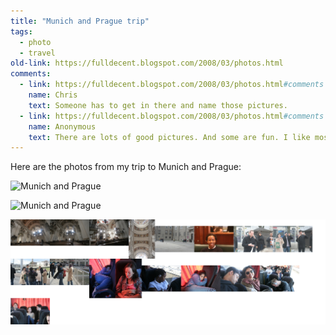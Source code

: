 ```yaml
---
title: "Munich and Prague trip"
tags: 
  - photo
  - travel
old-link: https://fulldecent.blogspot.com/2008/03/photos.html
comments:
  - link: https://fulldecent.blogspot.com/2008/03/photos.html#comments
    name: Chris
    text: Someone has to get in there and name those pictures.
  - link: https://fulldecent.blogspot.com/2008/03/photos.html#comments
    name: Anonymous
    text: There are lots of good pictures. And some are fun. I like most of them.
---
```


Here are the photos from my trip to Munich and Prague:

![Munich and Prague](assets/images/2008-03-15-eurotrip-2008.jpg)

![Munich and Prague](assets/images/2008-03-15-eurotrip-2008-2.jpg)

![Munich and Prague](assets/images/2008-03-15-eurotrip-2008-3.jpg)
